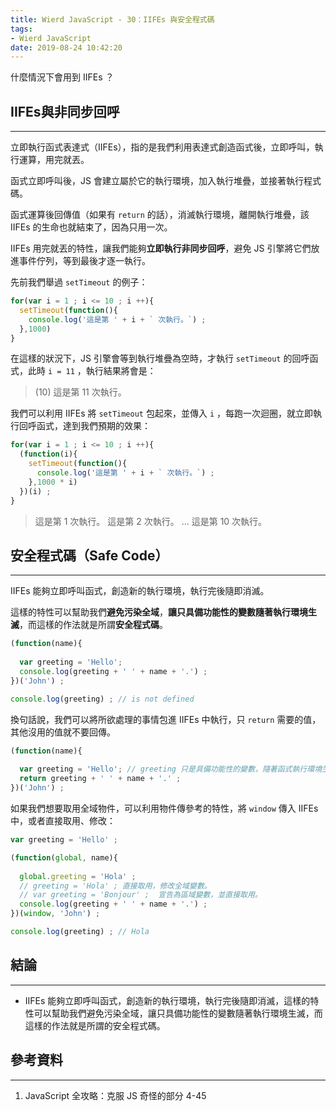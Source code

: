 ```yaml
---
title: Wierd JavaScript - 30：IIFEs 與安全程式碼
tags:
- Wierd JavaScript
date: 2019-08-24 10:42:20
---
```


什麼情況下會用到 IIFEs ？

<!-- more -->

## IIFEs與非同步回呼
---

立即執行函式表達式（IIFEs），指的是我們利用表達式創造函式後，立即呼叫，執行運算，用完就丟。

函式立即呼叫後，JS 會建立屬於它的執行環境，加入執行堆疊，並接著執行程式碼。

函式運算後回傳值（如果有 `return` 的話），消滅執行環境，離開執行堆疊，該 IIFEs 的生命也就結束了，因為只用一次。

IIFEs 用完就丟的特性，讓我們能夠**立即執行非同步回呼**，避免 JS 引擎將它們放進事件佇列，等到最後才逐一執行。

先前我們舉過 `setTimeout` 的例子：

```javascript
for(var i = 1 ; i <= 10 ; i ++){
  setTimeout(function(){
    console.log('這是第 ' + i + ` 次執行。`) ; 
  },1000)
}
```

在這樣的狀況下，JS 引擎會等到執行堆疊為空時，才執行 `setTimeout` 的回呼函式，此時 `i = 11` ，執行結果將會是：

> (10) 這是第 11 次執行。


我們可以利用 IIFEs 將 `setTimeout` 包起來，並傳入 `i` ，每跑一次迴圈，就立即執行回呼函式，達到我們預期的效果：

```javascript
for(var i = 1 ; i <= 10 ; i ++){
  (function(i){
    setTimeout(function(){
      console.log('這是第 ' + i + ` 次執行。`) ; 
    },1000 * i)
  })(i) ;
}
```

> 這是第 1 次執行。
> 這是第 2 次執行。
> ...
> 這是第 10 次執行。




## 安全程式碼（Safe Code）
---

IIFEs 能夠立即呼叫函式，創造新的執行環境，執行完後隨即消滅。

這樣的特性可以幫助我們**避免污染全域**，**讓只具備功能性的變數隨著執行環境生滅**，而這樣的作法就是所謂**安全程式碼**。

```javascript
(function(name){
  
  var greeting = 'Hello';
  console.log(greeting + ' ' + name + '.') ;
})('John') ;

console.log(greeting) ; // is not defined
```

換句話說，我們可以將所欲處理的事情包進 IIFEs 中執行，只 `return` 需要的值，其他沒用的值就不要回傳。

```javascript
(function(name){
  
  var greeting = 'Hello'; // greeting 只是具備功能性的變數，隨著函式執行環境生滅。
  return greeting + ' ' + name + '.' ;
})('John') ; 
```

如果我們想要取用全域物件，可以利用物件傳參考的特性，將 `window` 傳入 IIFEs 中，或者直接取用、修改：

```javascript
var greeting = 'Hello' ;

(function(global, name){
  
  global.greeting = 'Hola' ; 
  // greeting = 'Hola' ; 直接取用，修改全域變數。
  // var greeting = 'Bonjour' ;  宣告為區域變數，並直接取用。
  console.log(greeting + ' ' + name + '.') ;
})(window, 'John') ;

console.log(greeting) ; // Hola
```



## 結論
---
* IIFEs 能夠立即呼叫函式，創造新的執行環境，執行完後隨即消滅，這樣的特性可以幫助我們避免污染全域，讓只具備功能性的變數隨著執行環境生滅，而這樣的作法就是所謂的安全程式碼。

## 參考資料
---
1. JavaScript 全攻略：克服 JS 奇怪的部分 4-45


